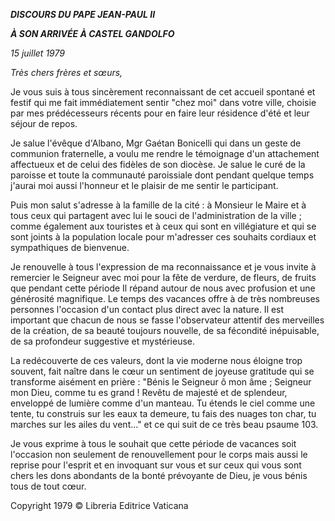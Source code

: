 ***DISCOURS DU PAPE JEAN-PAUL II***

***À SON ARRIVÉE À CASTEL GANDOLFO***

*15 juillet 1979*

*Très chers frères et sœurs,*

Je vous suis à tous sincèrement reconnaissant de cet accueil spontané et festif qui me fait immédiatement sentir "chez moi" dans votre ville, choisie par mes prédécesseurs récents pour en faire leur résidence d'été et leur séjour de repos.

Je salue l'évêque d'Albano, Mgr Gaétan Bonicelli qui dans un geste de communion fraternelle, a voulu me rendre le témoignage d'un attachement affectueux et de celui des fidèles de son diocèse. Je salue le curé de la paroisse et toute la communauté paroissiale dont pendant quelque temps j'aurai moi aussi l'honneur et le plaisir de me sentir le participant.

Puis mon salut s'adresse à la famille de la cité : à Monsieur le Maire et à tous ceux qui partagent avec lui le souci de l'administration de la ville ; comme également aux touristes et à ceux qui sont en villégiature et qui se sont joints à la population locale pour m'adresser ces souhaits cordiaux et sympathiques de bienvenue.

Je renouvelle à tous l'expression de ma reconnaissance et je vous invite à remercier le Seigneur avec moi pour la fête de verdure, de fleurs, de fruits que pendant cette période Il répand autour de nous avec profusion et une générosité magnifique. Le temps des vacances offre à de très nombreuses personnes l'occasion d'un contact plus direct avec la nature. Il est important que chacun de nous se fasse l'observateur attentif des merveilles de la création, de sa beauté toujours nouvelle, de sa fécondité inépuisable, de sa profondeur suggestive et mystérieuse.

La redécouverte de ces valeurs, dont la vie moderne nous éloigne trop souvent, fait naître dans le cœur un sentiment de joyeuse gratitude qui se transforme aisément en prière : "Bénis le Seigneur ô mon âme ; Seigneur mon Dieu, comme tu es grand ! Revêtu de majesté et de splendeur, enveloppé de lumière comme d'un manteau. Tu étends le ciel comme une tente, tu construis sur les eaux ta demeure, tu fais des nuages ton char, tu marches sur les ailes du vent..." et ce qui suit de ce très beau psaume 103.

Je vous exprime à tous le souhait que cette période de vacances soit l'occasion non seulement de renouvellement pour le corps mais aussi le reprise pour l'esprit et en invoquant sur vous et sur ceux qui vous sont chers les dons abondants de la bonté prévoyante de Dieu, je vous bénis tous de tout cœur.

Copyright 1979 © Libreria Editrice Vaticana